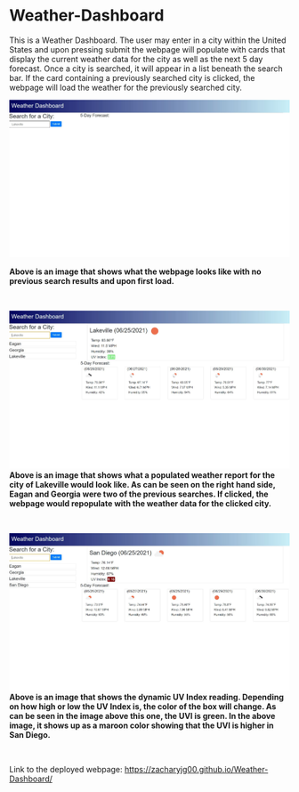 # Weather-Dashboard

This is a Weather Dashboard. The user may enter in a city within the United States and upon pressing submit the webpage will populate with cards that display the current weather data for the city as well as the next 5 day forecast. Once a city is searched, it will appear in a list beneath the search bar. If the card containing a previously searched city is clicked, the webpage will load the weather for the previously searched city.

![](assets/images/base-webpage.JPG)

**Above is an image that shows what the webpage looks like with no previous search results and upon first load.**

</br>

![](assets/images/populated-webpage-with-previous-searches.JPG)
**Above is an image that shows what a populated weather report for the city of Lakeville would look like. As can be seen on the right hand side, Eagan and Georgia were two of the previous searches. If clicked, the webpage would repopulate with the weather data for the clicked city.**

</br>

![](assets/images/example-of-dynamic-uvi.JPG)
**Above is an image that shows the dynamic UV Index reading. Depending on how high or low the UV Index is, the color of the box will change. As can be seen in the image above this one, the UVI is green. In the above image, it shows up as a maroon color showing that the UVI is higher in San Diego.**

</br>

Link to the deployed webpage: https://zacharyjg00.github.io/Weather-Dashboard/